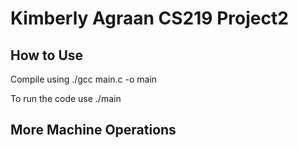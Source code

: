 # Kimberly Agraan CS219 Project2
## How to Use
Compile using ./gcc main.c -o main

To run the code use ./main

## More Machine Operations
